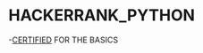 # HACKERRANK_PYTHON
-<a href="https://www.hackerrank.com/certificates/399268938855">CERTIFIED</a>  FOR THE BASICS
